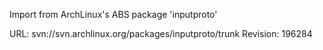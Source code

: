 Import from ArchLinux's ABS package 'inputproto'

URL: svn://svn.archlinux.org/packages/inputproto/trunk
Revision: 196284
